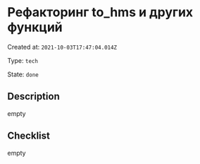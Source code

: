 # Рефакторинг to_hms и других функций

Created at: `2021-10-03T17:47:04.014Z`

Type: `tech`

State: `done`

## Description
empty

## Checklist
empty
